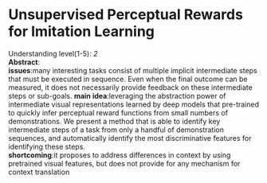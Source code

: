 Unsupervised Perceptual Rewards for Imitation Learning
===
Understanding level(1-5): *2*  
**Abstract**:   
    **issues**:many interesting tasks consist of multiple implicit intermediate steps that must be executed in sequence. Even when the final outcome can be measured, it does not necessarily provide feedback on these intermediate steps or sub-goals.
    **main idea**:leveraging the abstraction power of intermediate visual representations learned by deep models that pre-trained to quickly infer perceptual reward functions from small numbers of demonstrations. We present a method that is able to identify key intermediate steps of a task from
only a handful of demonstration sequences, and automatically identify the most discriminative features for identifying these steps.  
    **shortcoming**:it proposes to address differences in context by using pretrained visual features, but does not provide for
any mechanism for context translation
